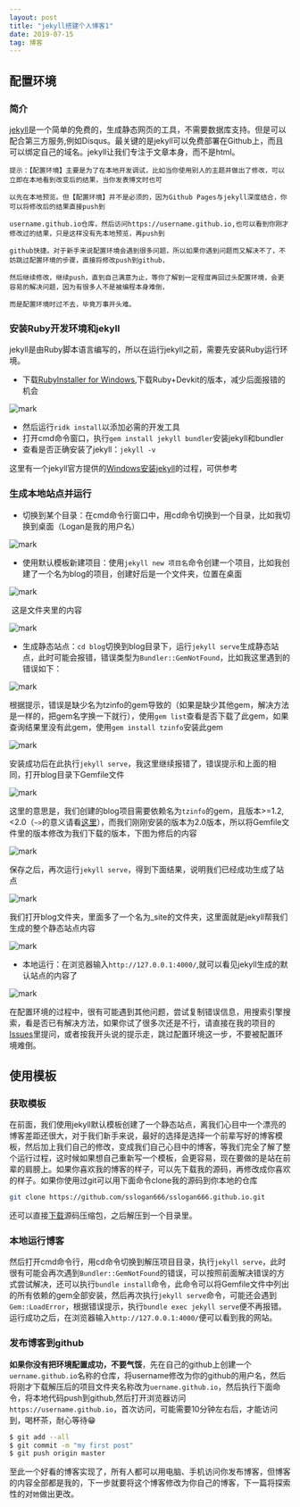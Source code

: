 ```yaml
---
layout: post
title: "jekyll搭建个人博客1"
date: 2019-07-15
tag: 博客
---
```


## 配置环境

### 简介

[jekyll](https://jekyllrb.com/docs/)是一个简单的免费的，生成静态网页的工具，不需要数据库支持。但是可以配合第三方服务,例如Disqus。最关键的是jekyll可以免费部署在Github上，而且可以绑定自己的域名。jekyll让我们专注于文章本身，而不是html。

```
提示：【配置环境】主要是为了在本地开发调试，比如当你使用别人的主题并做出了修改，可以立即在本地看到改变后的结果，当你发表博文时也可

以先在本地预览。但【配置环境】并不是必须的，因为Github Pages与jekyll深度结合，你可以将修改后的结果直接push到

username.github.io仓库，然后访问https://username.github.io,也可以看到你刚才修改过的结果，只是这样没有先本地预览，再push到

github快捷。对于新手来说配置环境会遇到很多问题，所以如果你遇到问题而又解决不了，不妨跳过配置环境的步骤，直接将修改push到github，

然后继续修改，继续push，直到自己满意为止，等你了解到一定程度再回过头配置环境，会更容易的解决问题，因为有很多人不是被编程本身难倒，

而是配置环境时过不去，毕竟万事开头难。
```

### 安装Ruby开发环境和jekyll

jekyll是由Ruby脚本语言编写的，所以在运行jekyll之前，需要先安装Ruby运行环境。

- 下载[RubyInstaller for Windows](https://rubyinstaller.org/downloads/),下载Ruby+Devkit的版本，减少后面报错的机会

![mark](http://image.ojx666.xyz/blog/20190714/qngotMW8QEde.png?imageslim)

- 然后运行`ridk install`以添加必需的开发工具
- 打开cmd命令窗口，执行`gem install jekyll bundler`安装jekyll和bundler
- 查看是否正确安装了jekyll：`jekyll -v`

这里有一个jekyll官方提供的[Windows安装jekyll](https://jekyllrb.com/docs/installation/windows/)的过程，可供参考

### 生成本地站点并运行

- 切换到某个目录：在cmd命令行窗口中，用cd命令切换到一个目录，比如我切换到桌面（Logan是我的用户名）

![mark](http://image.ojx666.xyz/blog/20190715/M27V6YNSJlAw.jpg?imageslim)

- 使用默认模板新建项目：使用`jekyll new 项目名`命令创建一个项目，比如我创建了一个名为blog的项目，创建好后是一个文件夹，位置在桌面

![mark](http://image.ojx666.xyz/blog/20190715/htNGjzv8puH2.jpg?imageslim)

​          这是文件夹里的内容

![mark](http://image.ojx666.xyz/blog/20190715/p417osu4RGDA.jpg?imageslim)

- 生成静态站点：`cd blog`切换到blog目录下，运行`jekyll serve`生成静态站点，此时可能会报错，错误类型为`Bundler::GemNotFound`，比如我这里遇到的错误如下：

![mark](http://image.ojx666.xyz/blog/20190715/OkyNt2BDgXiI.jpg?imageslim)

根据提示，错误是缺少名为tzinfo的gem导致的（如果是缺少其他gem，解决方法是一样的，把gem名字换一下就行），使用`gem list`查看是否下载了此gem，如果查询结果里没有此gem，使用`gem install tzinfo`安装此gem

![mark](http://image.ojx666.xyz/blog/20190715/eullzH03qU3w.jpg?imageslim)

安装成功后在此执行`jekyll serve`，我这里继续报错了，错误提示和上面的相同，打开blog目录下Gemfile文件

![mark](http://image.ojx666.xyz/blog/20190715/HETolIH3r3ur.jpg?imageslim)

这里的意思是，我们创建的blog项目需要依赖名为`tzinfo`的gem，且版本>=1.2,<2.0（`~>`的意义请看[这里](https://tosbourn.com/what-is-the-gemfile/)），而我们刚刚安装的版本为2.0版本，所以将Gemfile文件里的版本修改为我们下载的版本，下图为修后的内容

![mark](http://image.ojx666.xyz/blog/20190715/FiXBMFyRxnlh.jpg?imageslim)

保存之后，再次运行`jekyll serve`，得到下面结果，说明我们已经成功生成了站点

![mark](http://image.ojx666.xyz/blog/20190715/cTcgswRMrqkY.jpg?imageslim)

我们打开blog文件夹，里面多了一个名为_site的文件夹，这里面就是jekyll帮我们生成的整个静态站点内容

![mark](http://image.ojx666.xyz/blog/20190715/pK4R8fVO7ypQ.jpg?imageslim)

- 本地运行：在浏览器输入`http://127.0.0.1:4000/`,就可以看见jekyll生成的默认站点的内容了

![mark](http://image.ojx666.xyz/blog/20190715/x07O4VsWVTlJ.jpg?imageslim)

在配置环境的过程中，很有可能遇到其他问题，尝试复制错误信息，用搜索引擎搜索，看是否已有解决方法，如果你试了很多次还是不行，请直接在我的项目的[Issues](https://github.com/sslogan666/sslogan666.github.io/issues)里提问，或者按我开头说的提示走，跳过配置环境这一步，不要被配置环境难倒。

## 使用模板

### 获取模板

在前面，我们使用jekyll默认模板创建了一个静态站点，离我们心目中一个漂亮的博客差距还很大，对于我们新手来说，最好的选择是选择一个前辈写好的博客模板，然后加上我们自己的修改，变成我们自己心目中的博客，等我们完全了解了整个运行过程，这时候如果想自己重新写一个模板，会更容易，现在要做的是站在前辈的肩膀上。如果你喜欢我的博客的样子，可以先下载我的源码，再修改成你喜欢的样子。如果你使用过git可以用下面命令clone我的源码到你本地的仓库

```bash
git clone https://github.com/sslogan666/sslogan666.github.io.git
```

还可以直接[下载](https://codeload.github.com/sslogan666/sslogan666.github.io/zip/master)源码压缩包，之后解压到一个目录里。

### 本地运行博客

然后打开cmd命令行，用cd命令切换到解压项目目录，执行`jekyll serve`，此时很有可能会再次遇到`Bundler::GemNotFound`的错误，可以按照前面解决错误的方式尝试解决，还可以执行`bundle install`命令，此命令可以将Gemfile文件中列出的所有依赖的gem全部安装，然后再次执行`jekyll serve`命令，可能还会遇到`Gem::LoadError`，根据错误提示，执行`bundle exec jekyll serve`便不再报错。运行成功之后，在浏览器输入`http://127.0.0.1:4000/`便可以看到我的网站。

### 发布博客到github

**如果你没有把环境配置成功，不要气馁**，先在自己的github上创建一个`uername.github.io`名称的仓库，将username修改为你的github的用户名，然后将刚才下载解压后的项目文件夹名称改为`uername.github.io`，然后执行下面命令，将本地代码push到github,然后打开浏览器访问`https://username.github.io`，首次访问，可能需要10分钟左右后，才能访问到，喝杯茶，耐心等待😁

```bash
$ git add --all
$ git commit -m "my first post"
$ git push origin master
```

至此一个好看的博客实现了，所有人都可以用电脑、手机访问你发布博客，但博客的内容全部都是我的，下一步就要将这个博客修改为你自己的博客，下一篇将探索性的对`她`做出更改。